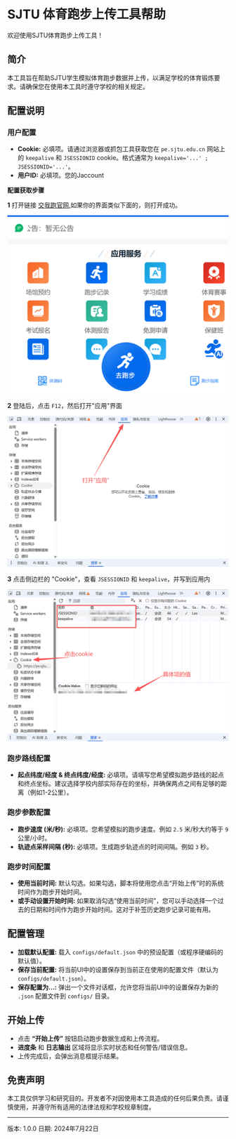 # SJTU 体育跑步上传工具帮助

欢迎使用SJTU体育跑步上传工具！

## 简介
本工具旨在帮助SJTU学生模拟体育跑步数据并上传，以满足学校的体育锻炼要求。请确保您在使用本工具时遵守学校的相关规定。

## 配置说明

### 用户配置
- **Cookie:** 必填项。请通过浏览器或抓包工具获取您在 `pe.sjtu.edu.cn` 网站上的 `keepalive` 和 `JSESSIONID` cookie。格式通常为 `keepalive='...' ; JSESSIONID='...'`。
- **用户ID:** 必填项。您的Jaccount

**配置获取步骤**

**1** 打开链接 [交我跑官网](https://pe.sjtu.edu.cn/phone/#/indexPortrait),如果你的界面类似下面的，则打开成功。

![img.png](help0.png)

**2** 登陆后，点击 `F12`，然后打开"应用"界面

![img.png](help1.png)

**3** 点击侧边栏的 "Cookie"，查看 `JSESSIONID` 和 `keepalive`，并写到应用内

![img.png](help3.png)


### 跑步路线配置
- **起点纬度/经度 & 终点纬度/经度:** 必填项。请填写您希望模拟跑步路线的起点和终点坐标。建议选择学校内部实际存在的坐标，并确保两点之间有足够的距离（例如1-2公里）。

### 跑步参数配置
- **跑步速度 (米/秒):** 必填项。您希望模拟的跑步速度。例如 `2.5` 米/秒大约等于 `9` 公里/小时。
- **轨迹点采样间隔 (秒):** 必填项。生成跑步轨迹点的时间间隔。例如 `3` 秒。

### 跑步时间配置
- **使用当前时间:** 默认勾选。如果勾选，脚本将使用您点击“开始上传”时的系统时间作为跑步开始时间。
- **或手动设置开始时间:** 如果取消勾选“使用当前时间”，您可以手动选择一个过去的日期和时间作为跑步开始时间。这对于补签历史跑步记录可能有用。

## 配置管理
- **加载默认配置:** 载入 `configs/default.json` 中的预设配置（或程序硬编码的默认值）。
- **保存当前配置:** 将当前UI中的设置保存到当前正在使用的配置文件（默认为 `configs/default.json`）。
- **保存配置为...:** 弹出一个文件对话框，允许您将当前UI中的设置保存为新的 `.json` 配置文件到 `configs/` 目录。

## 开始上传
- 点击 **“开始上传”** 按钮启动跑步数据生成和上传流程。
- **进度条** 和 **日志输出** 区域将显示实时状态和任何警告/错误信息。
- 上传完成后，会弹出消息框提示结果。

## 免责声明
本工具仅供学习和研究目的。开发者不对因使用本工具造成的任何后果负责。请谨慎使用，并遵守所有适用的法律法规和学校规章制度。

---
版本: 1.0.0
日期: 2024年7月22日